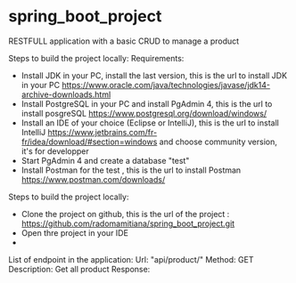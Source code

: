 # spring_boot_project
RESTFULL application with a basic CRUD to manage a product

Steps to build the project locally:
Requirements: 
- Install JDK in your PC, install the last version, this is the url to install JDK in your PC https://www.oracle.com/java/technologies/javase/jdk14-archive-downloads.html
- Install PostgreSQL in your PC and install PgAdmin 4, this is the url to install posgreSQL https://www.postgresql.org/download/windows/
- Install an IDE of your choice (Eclipse or IntelliJ), this is the url to install IntelliJ https://www.jetbrains.com/fr-fr/idea/download/#section=windows and choose community version, it's for developper
- Start PgAdmin 4 and create a database "test"
- Install Postman for the test , this is the url to install Postman https://www.postman.com/downloads/

Steps to build the project locally: 
- Clone the project on github, this is the url of the project : https://github.com/radomamitiana/spring_boot_project.git
- Open thre project in your IDE
- 




List of endpoint in the application:
Url: "api/product/"
Method: GET	
Description: Get all product
Response: 


